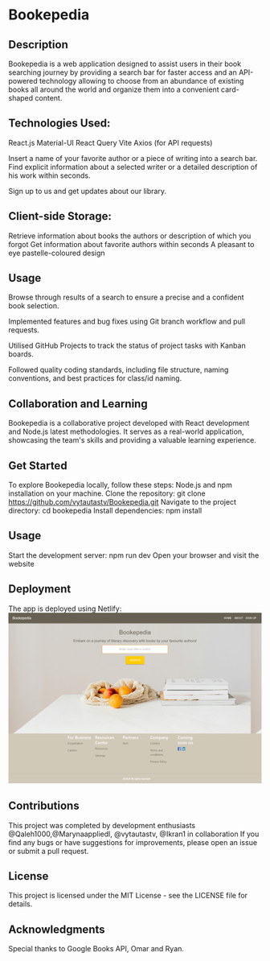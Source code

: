 # Bookepedia
## Description
Bookepedia is a web application designed to assist users in their book searching journey by providing a search bar for faster access and an API-powered technology allowing to choose from an abundance of existing books all around the world and organize them into a convenient card-shaped content.

## Technologies Used:
React.js
Material-UI
React Query
Vite
Axios (for API requests)

Insert a name of your favorite author or a piece of writing into a search bar. Find explicit information about a selected writer or a detailed description of his work within seconds.

Sign up to us and get updates about our library.

## Client-side Storage:

Retrieve information about books the authors or description of which you forgot
Get information about favorite authors within seconds
A pleasant to eye pastelle-coloured design

## Usage
Browse through results of a search to ensure a precise and a confident book selection.

Implemented features and bug fixes using Git branch workflow and pull requests.

Utilised GitHub Projects to track the status of project tasks with Kanban boards.

Followed quality coding standards, including file structure, naming conventions, and best practices for class/id naming.

## Collaboration and Learning
Bookepedia is a collaborative project developed with React development and Node.js latest methodologies. It serves as a real-world application, showcasing the team's skills and providing a valuable learning experience.

## Get Started
To explore Bookepedia locally, follow these steps:
Node.js and npm installation on your machine.
Clone the repository:
git clone https://github.com/vytautastv/Bookepedia.git
Navigate to the project directory:
cd bookepedia
Install dependencies:
npm install

## Usage
Start the development server:
npm run dev
Open your browser and visit the website

## Deployment
The app is deployed using Netlify:
![Demonstration ](./screencapture-localhost-5174-2024-01-24-19_02_48.png)

## Contributions
This project was completed by development enthusiasts @Qaleh1000,@Marynaappliedl, @vytautastv, @Ikran1 in collaboration If you find any bugs or have suggestions for improvements, please open an issue or submit a pull request.

## License
This project is licensed under the MIT License - see the LICENSE file for details.

## Acknowledgments
Special thanks to Google Books API, Omar and Ryan.

